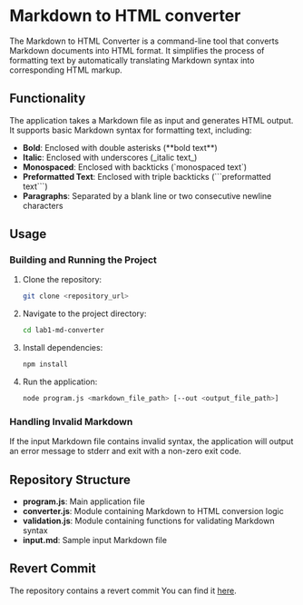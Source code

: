 # Markdown to HTML converter

The Markdown to HTML Converter is a command-line tool that  converts Markdown documents into HTML format. It simplifies the process of formatting text by automatically translating Markdown syntax into corresponding HTML markup.

## Functionality

The application takes a Markdown file as input and generates HTML output. It supports basic Markdown syntax for formatting text, including:

- **Bold**: Enclosed with double asterisks (\*\*bold text\*\*)
- **Italic**: Enclosed with underscores (\_italic text\_)
- **Monospaced**: Enclosed with backticks (\`monospaced text\`)
- **Preformatted Text**: Enclosed with triple backticks (\`\`\`preformatted text\`\`\`)
- **Paragraphs**: Separated by a blank line or two consecutive newline characters

## Usage

### Building and Running the Project

1. Clone the repository:

    ```bash
    git clone <repository_url>
    ```

2. Navigate to the project directory:

    ```bash
    cd lab1-md-converter
    ```

3. Install dependencies:

    ```bash
    npm install
    ```

4. Run the application:

    ```bash
    node program.js <markdown_file_path> [--out <output_file_path>]
    ```

### Handling Invalid Markdown

If the input Markdown file contains invalid syntax, the application will output an error message to stderr and exit with a non-zero exit code.

Repository Structure
--------------------

*   **program.js**: Main application file
*   **converter.js**: Module containing Markdown to HTML conversion logic
*   **validation.js**: Module containing functions for validating Markdown syntax
*   **input.md**: Sample input Markdown file

Revert Commit
-------------

The repository contains a revert commit 
You can find it [here](https://github.com/KseniiaHorai/lab1-md-converter/commit/65bb91fd99e3e8764786ce382922a25bc66b2d77).